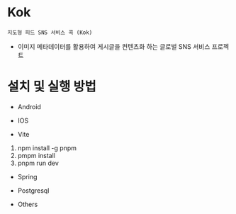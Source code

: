 # Kok

`지도형 피드 SNS 서비스 콕 (Kok)`

- 이미지 메타데이터를 활용하여 게시글을 컨텐츠화 하는 글로벌 SNS 서비스 프로젝트

# 설치 및 실행 방법

- Android

- IOS

- Vite

1. npm install -g pnpm
2. pmpm install
3. pnpm run dev

- Spring

- Postgresql

- Others
